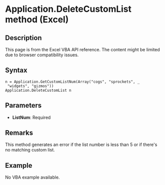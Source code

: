 # Application.DeleteCustomList method (Excel)

## Description
This page is from the Excel VBA API reference. The content might be limited due to browser compatibility issues.

## Syntax
```vba
n = Application.GetCustomListNum(Array("cogs", "sprockets", _ 
 "widgets", "gizmos")) 
Application.DeleteCustomList n
```

## Parameters
- **ListNum**: Required

## Remarks
This method generates an error if the list number is less than 5 or if there's no matching custom list.

## Example
No VBA example available.
